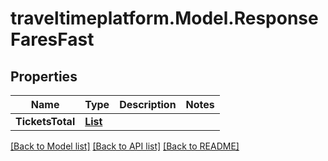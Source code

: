 # traveltimeplatform.Model.ResponseFaresFast
## Properties

Name | Type | Description | Notes
------------ | ------------- | ------------- | -------------
**TicketsTotal** | [**List<ResponseFareTicket>**](ResponseFareTicket.md) |  | 

[[Back to Model list]](../README.md#documentation-for-models) [[Back to API list]](../README.md#documentation-for-api-endpoints) [[Back to README]](../README.md)

